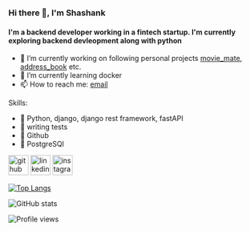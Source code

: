 
<!--
**shashank-k-y/shashank-k-y** is a ✨ _special_ ✨ repository because its `README.md` (this file) appears on your GitHub profile.

Here are some ideas to get you started:

- 🔭 I’m currently working on ...
- 🌱 I’m currently learning ...
- 👯 I’m looking to collaborate on ...
- 🤔 I’m looking for help with ...
- 💬 Ask me about ...
- 📫 How to reach me: ...
- 😄 Pronouns: ...
- ⚡ Fun fact: ...
-->
### Hi there 👋, I'm Shashank
#### I'm a backend developer working in a fintech startup. I'm currently exploring backend devleopment along with python

- 🔭 I’m currently working on following personal projects [movie_mate](https://github.com/shashank-k-y/movie_mate), [address_book](https://github.com/shashank-k-y/addressbook) etc.
- 🌱 I’m currently learning docker
- 📫 How to reach me: [email](shashank.sky.8@gmail.com)

Skills: 

- 🐍 Python, django, django rest framework, fastAPI
- 🧪 writing tests
- 🐙 Github
- 🐘 PostgreSQl



[<img src="https://img.icons8.com/color-glass/48/000000/github.png" alt='github' height='40'>](https://github.com/shashank-k-y)  [<img src="https://img.icons8.com/fluency/48/000000/linkedin.png" alt='linkedin' height='40'>](https://www.linkedin.com/in/shashank-ky-0230b5149/)  [<img src="https://img.icons8.com/stickers/100/000000/instagram-new--v2.png" alt='instagram' height='40'>](https://www.instagram.com/shashank_k_y/)  

[![Top Langs](https://github-readme-stats.vercel.app/api/top-langs/?username=shashank-k-y)](https://github.com/anuraghazra/github-readme-stats)

![GitHub stats](https://github-readme-stats.vercel.app/api?username=shashank-k-y&show_icons=true)  

![Profile views](https://gpvc.arturio.dev/shashank-k-y)  
